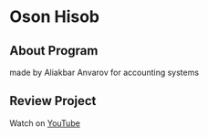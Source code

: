 # Oson Hisob 

## About Program
<p>made by Aliakbar Anvarov for accounting systems</p>

## Review Project
<p>Watch on <a href="https://www.youtube.com/watch?v=36E3Iz5Ls0c">YouTube</a></p>
